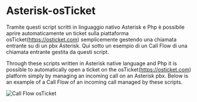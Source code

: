 # Asterisk-osTicket

Tramite questi script scritti in linguaggio nativo Asterisk e Php è possibile aprire automaticamente un ticket sulla piattaforma osTicket(https://osticket.com) semplicemente gestendo una chiamata entrante su di un pbx Asterisk.
Qui sotto un esempio di un Call Flow di una chiamata entrante gestita da questi script.

Through these scripts written in Asterisk native language and Php it is possible to automatically open a ticket on the osTicket(https://osticket.com) platform simply by managing an incoming call on an Asterisk pbx.
Below is an example of a Call Flow of an incoming call managed by these scripts.



![Call Flow osTicket](https://user-images.githubusercontent.com/87998974/211162127-7a68a488-5fd2-4fb5-afe6-dbb6b5ae32d6.png)
